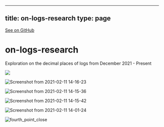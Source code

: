
---
title: on-logs-research
type: page
---

[See on GitHub](https://github.com/jakeroggenbuck/on-logs-research/)

# on-logs-research

Exploration on the decimal places of logs from December 2021 - Present

![](raw_images/four.png)

![Screenshot from 2021-02-11 14-16-23](https://user-images.githubusercontent.com/35516367/140437256-ab45d380-cb49-47f9-a8d4-0b6a1339b357.png)

![Screenshot from 2021-02-11 14-15-36](https://user-images.githubusercontent.com/35516367/140437264-c218f13a-7eaa-4ef7-ad23-ca1387f1fbba.png)

![Screenshot from 2021-02-11 14-15-42](https://user-images.githubusercontent.com/35516367/140437267-61a482d9-264b-40f8-94f2-2233b63f4c52.png)

![Screenshot from 2021-02-11 14-01-24](https://user-images.githubusercontent.com/35516367/140437269-6659735d-5117-40be-8367-185dacd94eab.png)

![fourth_point_close](https://user-images.githubusercontent.com/35516367/140437275-28a18374-f029-491e-9bec-a2fa008fc5fd.png)
